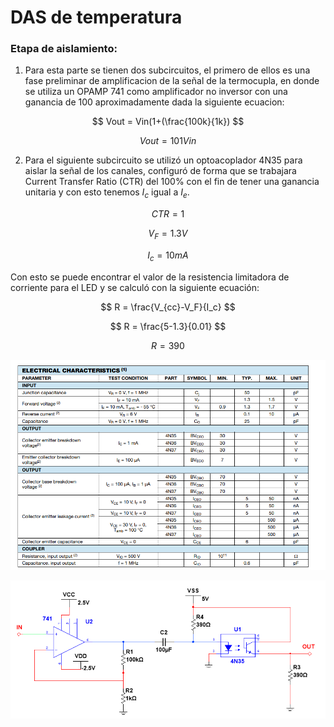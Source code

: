 # DAS de temperatura

### Etapa de aislamiento:

1) Para esta parte se tienen dos subcircuitos, el primero de ellos es una fase preliminar de amplificacion de la señal de la termocupla, en donde se utiliza un OPAMP 741 como amplificador no inversor con una ganancia de 100 aproximadamente dada la siguiente ecuacion:

$$ Vout = Vin(1+(\frac{100k}{1k}) $$

$$ Vout = 101Vin $$

2) Para el siguiente subcircuito se utilizó un optoacoplador 4N35 para aislar la señal de los canales, configuró de forma que se trabajara Current Transfer Ratio (CTR) del 100% con el fin de tener una ganancia unitaria y con esto tenemos $I_c$ igual a $I_e$.

$$ CTR = 1 $$

$$ V_F = 1.3 V $$
 
$$ I_c = 10 mA $$

Con esto se puede encontrar el valor de la resistencia limitadora de corriente para el LED y se calculó con la siguiente ecuación:

$$ R = \frac{V_{cc}-V_F}{I_c} $$

$$ R = \frac{5-1.3}{0.01} $$

$$ R = 390 $$

![Datasheet](img6.png)

![Etapa de aislamiento](img1.png)
